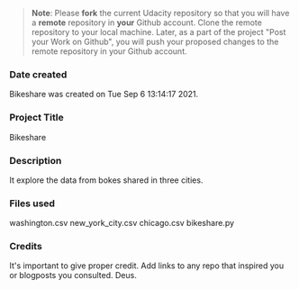 >**Note**: Please **fork** the current Udacity repository so that you will have a **remote** repository in **your** Github account. Clone the remote repository to your local machine. Later, as a part of the project "Post your Work on Github", you will push your proposed changes to the remote repository in your Github account.

### Date created
Bikeshare was created on Tue Sep  6 13:14:17 2021.

### Project Title
Bikeshare

### Description
It explore the data from bokes shared in three cities.

### Files used
washington.csv
new_york_city.csv
chicago.csv
bikeshare.py

### Credits
It's important to give proper credit. Add links to any repo that inspired you or blogposts you consulted. Deus.
